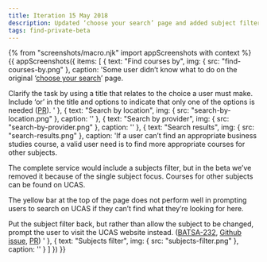 ```yaml
---
title: Iteration 15 May 2018
description: Updated ‘choose your search’ page and added subject filter to results.
tags: find-private-beta
---
```


{% from "screenshots/macro.njk" import appScreenshots with context %}
{{ appScreenshots({
  items: [
    {
      text: "Find courses by",
      img: { src: "find-courses-by.png" },
      caption: 'Some user didn’t know what to do on the original ‘[choose your search](/find-teacher-training/private-beta-launch#choose-your-search)’ page.

Clarify the task by using a title that relates to the choice a user must make. Include ‘or’ in the title and options to indicate that only one of the options is needed ([PR](https://github.com/DFE-Digital/search-and-compare-ui/pull/58)).
      '
    },
    {
      text: "Search by location",
      img: { src: "search-by-location.png" },
      caption: ''
    },
    {
      text: "Search by provider",
      img: { src: "search-by-provider.png" },
      caption: ''
    },
    {
      text: "Search results",
      img: { src: "search-results.png" },
      caption: 'If a user can’t find an appropriate business studies course, a valid user need is to find more appropriate courses for other subjects.

The complete service would include a subjects filter, but in the beta we’ve removed it because of the single subject focus. Courses for other subjects can be found on UCAS.

The yellow bar at the top of the page does not perform well in prompting users to search on UCAS if they can’t find what they’re looking for here.

Put the subject filter back, but rather than allow the subject to be changed, prompt the user to visit the UCAS website instead. ([BATSA-232](https://dfedigital.atlassian.net/browse/BATSA-232), [Github issue](https://github.com/DFE-Digital/search-and-compare-ui/issues/33), [PR](https://github.com/DFE-Digital/search-and-compare-ui/pull/60))
      '
    },
    {
      text: "Subjects filter",
      img: { src: "subjects-filter.png" },
      caption: ''
    }
  ]
}) }}
